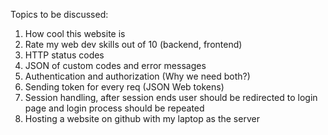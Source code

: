 Topics to be discussed:

1) How cool this website is
2) Rate my web dev skills out of 10 (backend, frontend)
3) HTTP status codes
4) JSON of custom codes and error messages
5) Authentication and authorization (Why we need both?)
6) Sending token for every req (JSON Web tokens)
7) Session handling, after session ends user should be redirected to login page and login process should be repeated
8) Hosting a website on github with my laptop as the server
